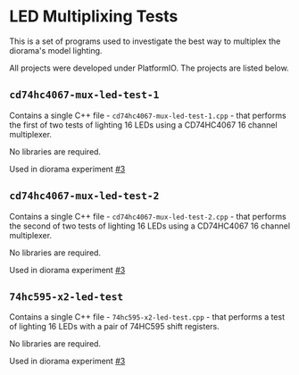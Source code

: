 # LED Multiplixing Tests

This is a set of programs used to investigate the best way to multiplex the diorama's model lighting.

All projects were developed under PlatformIO. The projects are listed below.

## `cd74hc4067-mux-led-test-1`

Contains a single C++ file - `cd74hc4067-mux-led-test-1.cpp` - that performs the first of two tests of lighting 16 LEDs using a CD74HC4067 16 channel multiplexer.

No libraries are required.

Used in diorama experiment [#3](https://cahamo.github.io/diorama/experiment-3)

## `cd74hc4067-mux-led-test-2`

Contains a single C++ file - `cd74hc4067-mux-led-test-2.cpp` - that performs the second of two tests of lighting 16 LEDs using a CD74HC4067 16 channel multiplexer.

No libraries are required.

Used in diorama experiment [#3](https://cahamo.github.io/diorama/experiment-3)

## `74hc595-x2-led-test`

Contains a single C++ file - `74hc595-x2-led-test.cpp` - that performs a test of lighting 16 LEDs with a pair of 74HC595 shift registers.

No libraries are required.

Used in diorama experiment [#3](https://cahamo.github.io/diorama/experiment-3)
